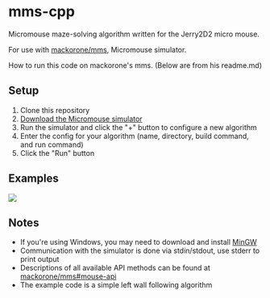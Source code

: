 # mms-cpp

Micromouse maze-solving algorithm written for the Jerry2D2 micro mouse.

For use with [mackorone/mms](https://github.com/mackorone/mms), Micromouse simulator.

How to run this code on mackorone's mms. (Below are from his readme.md)
## Setup

1. Clone this repository
1. [Download the Micromouse simulator](https://github.com/mackorone/mms#download)
1. Run the simulator and click the "+" button to configure a new algorithm
1. Enter the config for your algorithm (name, directory, build command, and run command)
1. Click the "Run" button

## Examples

![](https://github.com/mackorone/mms-cpp/blob/master/config-windows.png)



## Notes

- If you're using Windows, you may need to download and install [MinGW](http://mingw.org/wiki/Getting_Started)
- Communication with the simulator is done via stdin/stdout, use stderr to print output
- Descriptions of all available API methods can be found at [mackorone/mms#mouse-api](https://github.com/mackorone/mms#mouse-api)
- The example code is a simple left wall following algorithm

